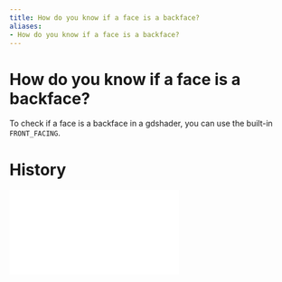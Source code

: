 ```yaml
---
title: How do you know if a face is a backface?
aliases:
- How do you know if a face is a backface?
---
```


# How do you know if a face is a backface?

To check if a face is a backface in a gdshader, you can use the built-in `FRONT_FACING`.

# History

![20240802_190401](entries/20240801_222015.md)
